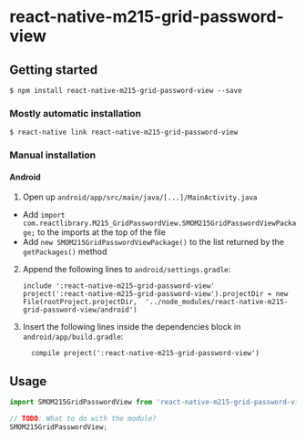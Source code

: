 
# react-native-m215-grid-password-view

## Getting started

`$ npm install react-native-m215-grid-password-view --save`

### Mostly automatic installation

`$ react-native link react-native-m215-grid-password-view`

### Manual installation


#### Android

1. Open up `android/app/src/main/java/[...]/MainActivity.java`
  - Add `import com.reactlibrary.M215_GridPasswordView.SMOM215GridPasswordViewPackage;` to the imports at the top of the file
  - Add `new SMOM215GridPasswordViewPackage()` to the list returned by the `getPackages()` method
2. Append the following lines to `android/settings.gradle`:
  	```
  	include ':react-native-m215-grid-password-view'
  	project(':react-native-m215-grid-password-view').projectDir = new File(rootProject.projectDir, 	'../node_modules/react-native-m215-grid-password-view/android')
  	```
3. Insert the following lines inside the dependencies block in `android/app/build.gradle`:
  	```
      compile project(':react-native-m215-grid-password-view')
  	```


## Usage
```javascript
import SMOM215GridPasswordView from 'react-native-m215-grid-password-view';

// TODO: What to do with the module?
SMOM215GridPasswordView;
```
  
